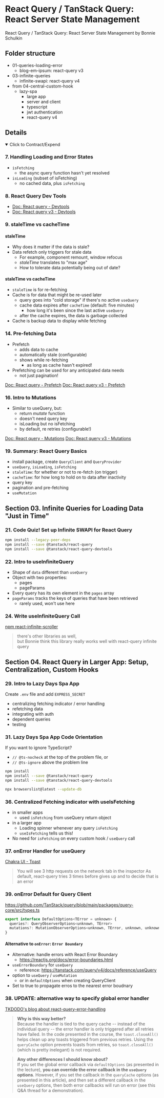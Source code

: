 # React Query / TanStack Query: React Server State Management

React Query / TanStack Query: React Server State Management by Bonnie Schulkin

## Folder structure

- 01-queries-loading-error
  - blog-em-ipsum: react-query v3
- 03-infinite-queries
  - infinite-swapi: react-query v4
- from 04-central-custom-hook
  - lazy-spa
    - large app
    - server and client
    - typescript
    - jwt authentication
    - react-query v4

## Details

<details open>
  <summary>Click to Contract/Expend</summary>

### 7. Handling Loading and Error States

- `isFetching`
  - the async query function hasn't yet resolved
- `isLoading` (subset of isFetching)
  - no cached data, plus `isFetching`

### 8. React Query Dev Tools

- [Doc: React query - Devtools](https://tanstack.com/query/v4/docs/devtools)
- [Doc: React query v3 - Devtools](https://react-query-v3.tanstack.com/devtools)

### 9. staleTime vs cacheTime

#### staleTime

- Why does it matter if the data is stale?
- Data refetch only triggers for stale data
  - For example, component remount, window refocus
  - _staleTime_ translates to "max age"
  - How to tolerate data potentially being out of date?

#### staleTime vs cacheTime

- `staleTime` is for re-fetching
- Cache is for data that might be re-used later
  - query goes into "cold storage" if there's no active `useQuery`
  - cache data expires after `cacheTime` (default: five minutes)
    - how long it's been since the last active `useQuery`
  - after the cache expires, the data is garbage collected
- Cache is backup data to display while fetching

### 14. Pre-fetching Data

- Prefetch
  - adds data to cache
  - automatically stale (configurable)
  - shows while re-fetching
    - as long as cache hasn't expired!
- Prefetching can be used for any anticipated data needs
  - not just pagination!

[Doc: React query - Prefetch](https://tanstack.com/query/v4/docs/guides/prefetching)
[Doc: React query v3 - Prefetch](https://react-query-v3.tanstack.com/guides/prefetching)

### 16. Intro to Mutations

- Similar to useQuery, but:
  - return _mutate_ function
  - doesn't need query key
  - isLoading but no isFetching
  - by default, re retries (configurable!)

[Doc: React query - Mutations](https://tanstack.com/query/v4/docs/guides/mutations)
[Doc: React query v3 - Mutations](https://react-query-v3.tanstack.com/guides/mutations)

### 19. Summary: React Query Basics

- install package, create `QueryClient` and `QueryProvider`
- `useQuery`, `isLoading`, `isFetching`
- `staleTime`: for whether or not to re-fetch (on trigger)
- `cacheTime`: for how long to hold on to data after inactivity
- query key
- pagination and pre-fetching
- `useMutation`

## Section 03. Infinite Queries for Loading Data "Just in Time"

### 21. Code Quiz! Set up Infinite SWAPI for React Query

```sh
npm install --legacy-peer-deps
npm install --save @tanstack/react-query
npm install --save @tanstack/react-query-devtools
```

### 22. Intro to useInfiniteQuery

- Shape of `data` different than `useQuery`
- Object with two properties:
  - pages
  - pageParams
- Every query has its own element in the `pages` array
- `pageParams` tracks the keys of queries that have been retrieved
  - rarely used, won't use here

### 24. Write useInfiniteQuery Call

[npm react-infinite-scroller](https://www.npmjs.com/package/react-infinite-scroller)

> there's other libraries as well, \
> but Bonnie think this library really works well with react-query infinite query

## Section 04. React Query in Larger App: Setup, Centralization, Custom Hooks

### 29. Intro to Lazy Days Spa App

Create `.env` file and add `EXPRESS_SECRET`

- centralizing fetching indicator / error handling
- refetching data
- integrating with auth
- dependent queries
- testing

### 31. Lazy Days Spa App Code Orientation

If you want to ignore TypeScript?

- `// @ts-nocheck` at the top of the problem file, or
- `// @ts-ignore` above the problem line

```sh
npm install
npm install --save @tanstack/react-query
npm install --save @tanstack/react-query-devtools

npx browserslist@latest --update-db
```

### 36. Centralized Fetching indicator with useIsFetching

- in smaller apps
  - used `isFetching` from useQuery return object
- in a larger app
  - Loading spinner whenever any query `isFetching`
  - `useIsFetching` tells us this!
- No need for `isFetching` on every custom hook / `useQuery` call

### 37. onError Handler for useQuery

[Chakra UI - Toast](https://chakra-ui.com/docs/components/toast)

> You will see 3 http requests on the network tab in the inspector
> As default, react-query tries 3 times before gives up and to decide that is an error

### 39. onError Default for Query Client

https://github.com/TanStack/query/blob/main/packages/query-core/src/types.ts

```js
export interface DefaultOptions<TError = unknown> {
  queries?: QueryObserverOptions<unknown, TError>
  mutations?: MutationObserverOptions<unknown, TError, unknown, unknown>
}
```

#### Alternative to `onError`: `Error Boundary`

- Alternative: handle errors with React Error Boundary
  - https://reactjs.org/docs/error-boundaries.html
- `useErrorBoundary` for `useQuery`
  - reference: https://tanstack.com/query/v4/docs/reference/useQuery
- option to `useQuery` / `useMutation`
  - or in `defaultOptions` when creating QueryClient
- Set to true to propagate erros to the nearest error boudnary

### 38. UPDATE: alternative way to specify global error handler

[TKDODO's blog about react-query-error-handling](https://tkdodo.eu/blog/react-query-error-handling#the-global-callbacks)

> **Why is this way better?** \
> Because the handler is tied to the query cache -- instead of the individual query -- the error handler is only triggered after all retries have failed. In the code presented in the course, the `toast.closeAll()` helps clean up any toasts triggered from previous retries. Using the `queryCache` option prevents toasts from retries, so `toast.closeAll()` (which is pretty inelegant) is not required.

> **Any other differences I should know about?** \
> If you set the global error callback via `defaultOptions` (as presented in the lecture), **you can override the error callback in the `useQuery` options**. However, if you set the callback in the `queryCache` options (as presented in this article), and then set a different callback in the `useQuery` options, then both error callbacks will run on error (see this Q&A thread for a demonstration).

</details>

